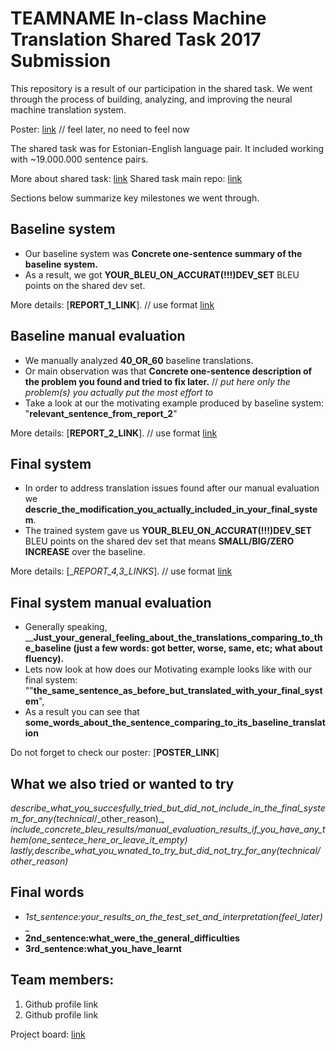 # __TEAMNAME__ In-class Machine Translation Shared Task 2017 Submission
This repository is a result of our participation in the shared task. 
We went through the process of building, analyzing, and improving the neural machine translation system.

Poster: [link]() // feel later, no need to feel now

The shared task was for Estonian-English language pair. 
It included working with ~19.000.000 sentence pairs.

More about shared task: [link](https://courses.cs.ut.ee/2017/MT/fall/Main/SharedTask)
Shared task main repo: [link](https://github.com/mt2017-tartu-shared-task)

Sections below summarize key milestones we went through.  

##  Baseline system
- Our baseline system was __Concrete one-sentence summary of the baseline system.__
- As a result, we got __YOUR_BLEU_ON_ACCURAT(!!!)DEV_SET__ BLEU points on the shared dev set.

More details: [__REPORT_1_LINK__]. // use format [link](url)

## Baseline manual evaluation
- We manually analyzed __40_OR_60__ baseline translations. 
- Or main observation was that __Concrete one-sentence description of the problem you found and tried to fix later.__ // _put here only the problem(s) you actually put the most effort to_
- Take a look at our the motivating example produced by baseline system:
"__relevant_sentence_from_report_2__"

More details: [__REPORT_2_LINK__]. // use format [link](url)

## Final system
- In order to address translation issues found after our manual evaluation we __descrie_the_modification_you_actually_included_in_your_final_system__. 
- The trained system gave us __YOUR_BLEU_ON_ACCURAT(!!!)DEV_SET__ BLEU points on the shared dev set that means __SMALL/BIG/ZERO INCREASE__ over the baseline. 

More details: [__REPORT_4,_3_LINKS__]. // use format [link](url)

## Final system manual evaluation
- Generally speaking, ____Just_your_general_feeling_about_the_translations_comparing_to_the_baseline (just a few words: got better, worse, same, etc; what about fluency).__
- Lets now look at how does our Motivating example looks like with our final system:
""__the_same_sentence_as_before_but_translated_with_your_final_system__", 
- As a result you can see that __some_words_about_the_sentence_comparing_to_its_baseline_translation__

Do not forget to check our poster: [__POSTER_LINK__]

## What we also tried or wanted to try
__describe_what_you_succesfully_tried_but_did_not_include_in_the_final_system_for_any_(technical_/_other_reason)__, __include_concrete_bleu_results/manual_evaluation_results_if_you_have_any_them_(one_sentece_here_or_leave_it_empty)__
__lastly,_describe_what_you_wnated_to_try_but_did_not_try_for_any_(technical_/_other_reason)__


## Final words
- __1st_sentence:your_results_on_the_test_set_and_interpretation_(feel_later)__
- __2nd_sentence:what_were_the_general_difficulties__
- __3rd_sentence:what_you_have_learnt__


## Team members:
1. Github profile link
2. Github profile link

Project board: [link]()


